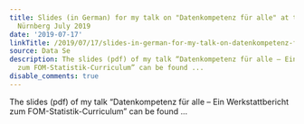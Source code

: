 ```yaml
---
title: Slides (in German) for my talk on "Datenkompetenz für alle" at the R-User-Group
  Nürnberg July 2019
date: '2019-07-17'
linkTitle: /2019/07/17/slides-in-german-for-my-talk-on-datenkompetenz-f%C3%BCr-alle-at-the-r-user-group-n%C3%BCrnberg-july-2019/
source: Data Se
description: The slides (pdf) of my talk “Datenkompetenz für alle – Ein Werkstattbericht
  zum FOM-Statistik-Curriculum” can be found ...
disable_comments: true
---
```

The slides (pdf) of my talk “Datenkompetenz für alle – Ein Werkstattbericht zum FOM-Statistik-Curriculum” can be found ...